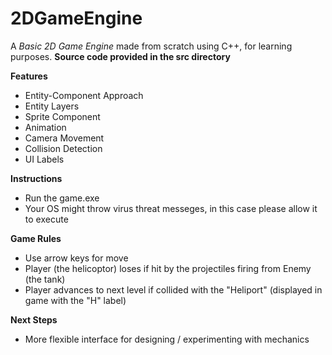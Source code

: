 # 2DGameEngine
A *Basic 2D Game Engine* made from scratch using C++, for learning purposes. **Source code provided in the src directory**

**Features**
* Entity-Component Approach
* Entity Layers
* Sprite Component
* Animation
* Camera Movement
* Collision Detection
* UI Labels

**Instructions**
* Run the game.exe
* Your OS might throw virus threat messeges, in this case please allow it to execute

**Game Rules**
* Use arrow keys for move
* Player (the helicoptor) loses if hit by the projectiles firing from Enemy (the tank)
* Player advances to next level if collided with the "Heliport" (displayed in game with the "H" label)

**Next Steps**
* More flexible interface for designing / experimenting with mechanics
